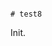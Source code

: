                                                                                                                                                                             # test8

Init.
